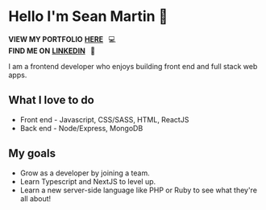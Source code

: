 # Hello I'm Sean Martin :wave:

**VIEW MY PORTFOLIO** [**HERE**](https://seanmartin.netlify.app/) &thinsp; :computer: 
<br/>
**FIND ME ON** [**LINKEDIN**](https://www.linkedin.com/in/sean-martin-cremecoder/) &thinsp; :speech_balloon: 

I am a frontend developer who enjoys building front end and full stack web apps. 

## What I love to do 

- Front end - Javascript, CSS/SASS, HTML, ReactJS
- Back end - Node/Express, MongoDB

## My goals

- Grow as a developer by joining a team. 
- Learn Typescript and NextJS to level up.
- Learn a new server-side language like PHP or Ruby to see what they're all about!

&thinsp;
